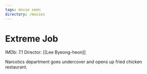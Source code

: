 ```yaml
---
tags: movie seen
directory: /movies
---
```

# Extreme Job

IMDb: 7.1
Director: [[Lee Byeong-heon]]

Narcotics department goes undercover and opens up fried chicken restaurant.
